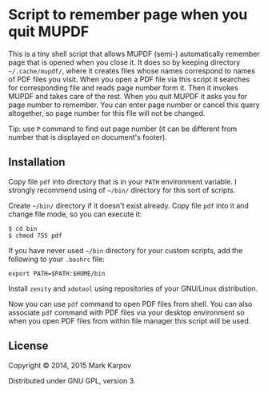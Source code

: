# Script to remember page when you quit MUPDF

This is a tiny shell script that allows MUPDF (semi-) automatically remember
page that is opened when you close it. It does so by keeping directory
`~/.cache/mupdf/`, where it creates files whose names correspond to names of
PDF files you visit. When you open a PDF file via this script it searches
for corresponding file and reads page number form it. Then it invokes MUPDF
and takes care of the rest. When you quit MUPDF it asks you for page number
to remember. You can enter page number or cancel this query altogether, so
page number for this file will not be changed.

Tip: use `P` command to find out page number (it can be different from
number that is displayed on document's footer).

## Installation

Copy file `pdf` into directory that is in your `PATH` environment
variable. I strongly recommend using of `~/bin/` directory for this sort of
scripts.

Create `~/bin/` directory if it doesn't exist already. Copy file `pdf` into
it and change file mode, so you can execute it:

```
$ cd bin
$ chmod 755 pdf
```

If you have never used `~/bin` directory for your custom scripts, add the
following to your `.bashrc` file:

```
export PATH=$PATH:$HOME/bin
```

Install `zenity` and `xdotool` using repositories of your GNU/Linux
distribution.

Now you can use `pdf` command to open PDF files from shell. You can also
associate `pdf` command with PDF files via your desktop environment so when
you open PDF files from within file manager this script will be used.

## License

Copyright © 2014, 2015 Mark Karpov

Distributed under GNU GPL, version 3.
